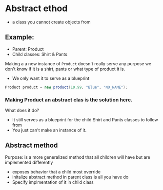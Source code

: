 # Abstract ethod

- a class you cannot create objects from

## Example:

- Parent: Product
- Child classes: Shirt & Pants

Making a a new instance of `Product` doesn't really serve any purpose we don't know if it is a shirt, pants or what type of product it is.

- We only want it to serve as a blueprint

```java
Product product = new product(19.99, "Blue", "NO_NAME");
```

### Making Product an abstract clas is the solution here.

What does it do?

- It still serves as a blueprint for the child Shirt and Pants classes to follow from
- You just can't make an instance of it.

## Abstract method

Purpose: is a more generalized method that all children will have but are implemented differently

- exposes behavior that a child most override
- initalize abstract method in parent class is all you have do
- Specify implmentation of it in child class
